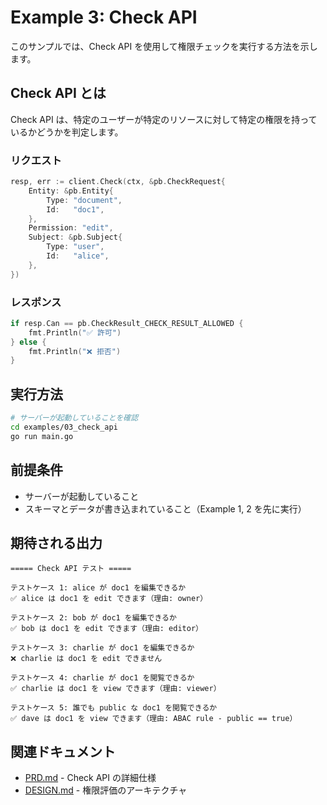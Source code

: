 # Example 3: Check API

このサンプルでは、Check API を使用して権限チェックを実行する方法を示します。

## Check API とは

Check API は、特定のユーザーが特定のリソースに対して特定の権限を持っているかどうかを判定します。

### リクエスト

```go
resp, err := client.Check(ctx, &pb.CheckRequest{
    Entity: &pb.Entity{
        Type: "document",
        Id:   "doc1",
    },
    Permission: "edit",
    Subject: &pb.Subject{
        Type: "user",
        Id:   "alice",
    },
})
```

### レスポンス

```go
if resp.Can == pb.CheckResult_CHECK_RESULT_ALLOWED {
    fmt.Println("✅ 許可")
} else {
    fmt.Println("❌ 拒否")
}
```

## 実行方法

```bash
# サーバーが起動していることを確認
cd examples/03_check_api
go run main.go
```

## 前提条件

- サーバーが起動していること
- スキーマとデータが書き込まれていること（Example 1, 2 を先に実行）

## 期待される出力

```
===== Check API テスト =====

テストケース 1: alice が doc1 を編集できるか
✅ alice は doc1 を edit できます（理由: owner）

テストケース 2: bob が doc1 を編集できるか
✅ bob は doc1 を edit できます（理由: editor）

テストケース 3: charlie が doc1 を編集できるか
❌ charlie は doc1 を edit できません

テストケース 4: charlie が doc1 を閲覧できるか
✅ charlie は doc1 を view できます（理由: viewer）

テストケース 5: 誰でも public な doc1 を閲覧できるか
✅ dave は doc1 を view できます（理由: ABAC rule - public == true）
```

## 関連ドキュメント

- [PRD.md](../../PRD.md) - Check API の詳細仕様
- [DESIGN.md](../../DESIGN.md) - 権限評価のアーキテクチャ
